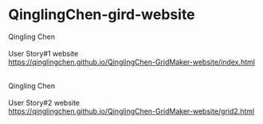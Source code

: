 # QinglingChen-gird-website  <br>

Qingling Chen <br>
<br>
User Story#1 website <br>
https://qinglingchen.github.io/QinglingChen-GridMaker-website/index.html

<br>Qingling Chen 
<br>
<br>
User Story#2 website <br>
https://qinglingchen.github.io/QinglingChen-GridMaker-website/grid2.html
